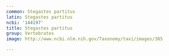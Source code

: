 ```yaml
---
common: Stegastes partitus
latin: Stegastes partitus
ncbi: '144197'
title: Stegastes partitus
group: Vertebrates
image: http://www.ncbi.nlm.nih.gov/Taxonomy/taxi/images/385

---
```

